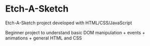 # Etch-A-Sketch
Etch-A-Sketch project developed with HTML/CSS/JavaScript

Beginner project to understand basic DOM manipulation + events + animations + general HTML and CSS
